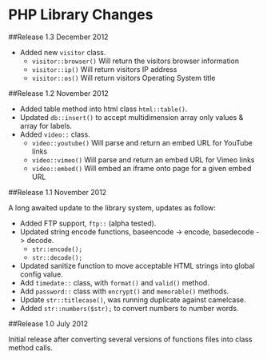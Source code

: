 PHP Library Changes
==================

##Release 1.3 December 2012
- Added new `visitor` class.
   - `visitor::browser()` Will return the visitors browser information
   - `visitor::ip()` Will return visitors IP address
   - `visitor::os()` Will return visitors Operating System title

##Release 1.2 November 2012

- Added table method into html class `html::table()`.
- Updated `db::insert()` to accept multidimension array only values & array for labels.
- Added `video::` class.
   - `video::youtube()` Will parse and return an embed URL for YouTube links
   - `video::vimeo()` Will parse and return an embed URL for Vimeo links
   - `video::embed()` Will embed an iframe onto page for a given embed URL


##Release 1.1 November 2012

A long awaited update to the library system, updates as follow:

- Added FTP support, `ftp::` (alpha tested).
- Updated string encode functions, baseencode -> encode, basedecode -> decode.
   - `str::encode();`
   - `str::decode();`
- Updated sanitize function to move acceptable HTML strings into global config value.
- Add `timedate::` class, with `format()` and `valid()` method.
- Add `password::` class with `encrypt()` and `memorable()` methods.
- Update `str::titlecase()`, was running duplicate against camelcase.
- Added `str::numbers($str);` to convert numbers to number words.


##Release 1.0 July 2012

Initial release after converting several versions of functions files into class method calls.
